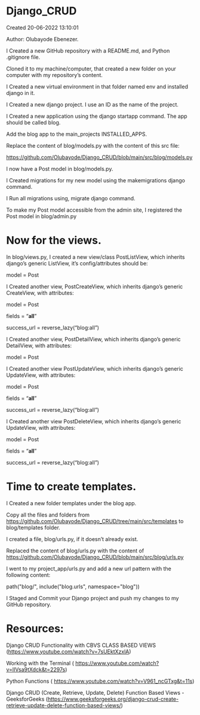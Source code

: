 # Django_CRUD


Created 20-06-2022 13:10:01

Author: Olubayode Ebenezer.

I Created a new GitHub repository with a README.md, and Python .gitignore file.

Cloned it to my machine/computer, that created a new folder on your computer with my repository’s content.

I Created a new virtual environment in that folder named env and installed django in it.

I Created a new django project. I use an ID as the name of the project.

I Created a new application using the django startapp command. The app should be called blog.

Add the blog app to the main_projects INSTALLED_APPS.

 

Replace the content of blog/models.py with the content of this src file:

https://github.com/Olubayode/Django_CRUD/blob/main/src/blog/models.py 

I now have a Post model in blog/models.py.

I Created migrations for my new model using the makemigrations django command. 

I Run all migrations using, migrate django command.

To make my Post model accessible from the admin site,  I registered the Post model in blog/admin.py 

 # Now for the views. 

In blog/views.py,  I created a new view/class PostListView, which inherits django’s generic ListView,  it’s config/attributes should be:

model = Post

 I Created another view, PostCreateView, which inherits django’s generic CreateView, with attributes:

model = Post

fields = “__all__”

success_url  = reverse_lazy(“blog:all”)

 

I Created another view, PostDetailView, which inherits django’s generic DetailView, with attributes:

model = Post

 I Created another view PostUpdateView, which inherits django’s generic UpdateView, with attributes:

model = Post

fields = “__all__”

success_url  = reverse_lazy(“blog:all”)

 I Created another view PostDeleteView, which inherits django’s generic UpdateView, with attributes:

model = Post

fields = “__all__”

success_url  = reverse_lazy(“blog:all”)

 

# Time to create templates.

I Created a new folder templates under the blog app.  

Copy all the files and folders from
 https://github.com/Olubayode/Django_CRUD/tree/main/src/templates to blog/templates folder.

 

I created a file, blog/urls.py, if it doesn’t already exist.

Replaced the content of blog/urls.py with the content of https://github.com/Olubayode/Django_CRUD/blob/main/src/blog/urls.py 

 
I went to my project_app/urls.py and add a new url pattern with the following content:

path("blog/", include("blog.urls", namespace="blog"))

 I Staged and Commit your Django project and push my changes to my GitHub repository. 

 
# Resources:


Django CRUD Functionality with CBVS CLASS BASED VIEWS  (https://www.youtube.com/watch?v=7sUEktXzxlA)

Working with the Terminal ( https://www.youtube.com/watch?v=lIVsa9tXdck&t=2297s)

Python Functions ( https://www.youtube.com/watch?v=V961_ncGTxg&t=11s)

Django CRUD (Create, Retrieve, Update, Delete) Function Based Views - GeeksforGeeks (https://www.geeksforgeeks.org/django-crud-create-retrieve-update-delete-function-based-views/)
